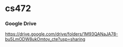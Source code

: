 # cs472

### Google Drive
https://drive.google.com/drive/folders/1M93QANaJA78-bu5LmODW8ukOmtoy_cte?usp=sharing
